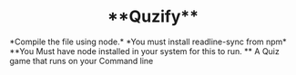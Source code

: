 <h1 align="center">**Quzify**</h1>
*Compile the file using node.*
*You must install readline-sync from npm*
**You Must have node installed in your system for this to run. ** 
A Quiz game that runs on your Command line
